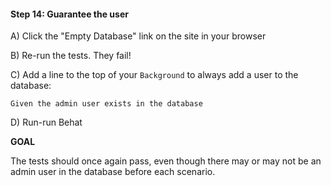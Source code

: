 #### Step 14: Guarantee the user

A) Click the "Empty Database" link on the site in your browser

B) Re-run the tests. They fail!

C) Add a line to the top of your `Background` to always add
a user to the database:

    Given the admin user exists in the database

D) Run-run Behat

**GOAL**

The tests should once again pass, even though there may or may
not be an admin user in the database before each scenario.
